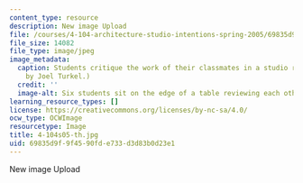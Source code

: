 ```yaml
---
content_type: resource
description: New image Upload
file: /courses/4-104-architecture-studio-intentions-spring-2005/69835d9f9f4590fde733d3d83b0d23e1_4-104s05-th.jpg
file_size: 14082
file_type: image/jpeg
image_metadata:
  caption: Students critique the work of their classmates in a studio review. (Image
    by Joel Turkel.)
  credit: ''
  image-alt: Six students sit on the edge of a table reviewing each others work.
learning_resource_types: []
license: https://creativecommons.org/licenses/by-nc-sa/4.0/
ocw_type: OCWImage
resourcetype: Image
title: 4-104s05-th.jpg
uid: 69835d9f-9f45-90fd-e733-d3d83b0d23e1
---
```

New image Upload